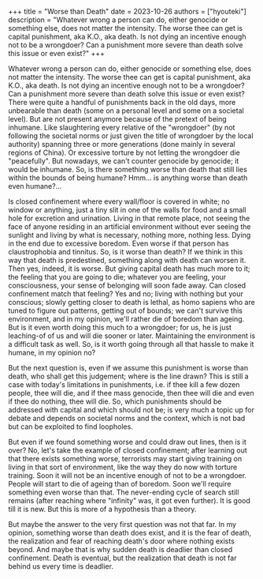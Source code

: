 +++
title = "Worse than Death"
date = 2023-10-26
authors = ["hyouteki"]
description = "Whatever wrong a person can do, either genocide or something else, does not matter the intensity. The worse thee can get is capital punishment, aka K.O., aka death. Is not dying an incentive enough not to be a wrongdoer? Can a punishment more severe than death solve this issue or even exist?"
+++

Whatever wrong a person can do, either genocide or something else, does not matter the intensity. The worse thee can get is capital punishment, aka K.O., aka death. Is not dying an incentive enough not to be a wrongdoer? Can a punishment more severe than death solve this issue or even exist? There were quite a handful of punishments back in the old days, more unbearable than death (some on a personal level and some on a societal level). But are not present anymore because of the pretext of being inhumane. Like slaughtering every relative of the "wrongdoer" (by not following the societal norms or just given the title of wrongdoer by the local authority) spanning three or more generations (done mainly in several regions of China). Or excessive torture by not letting the wrongdoer die "peacefully". But nowadays, we can't counter genocide by genocide; it would be inhumane. So, is there something worse than death that still lies within the bounds of being humane? Hmm... is anything worse than death even humane?...

Is closed confinement where every wall/floor is covered in white; no window or anything, just a tiny slit in one of the walls for food and a small hole for excretion and urination. Living in that remote place, not seeing the face of anyone residing in an artificial environment without ever seeing the sunlight and living by what is necessary, nothing more, nothing less. Dying in the end due to excessive boredom. Even worse if that person has claustrophobia and tinnitus. So, is it worse than death? If we think in this way that death is predestined, something along with death can worsen it. Then yes, indeed, it is worse. But giving capital death has much more to it; the feeling that you are going to die; whatever you are feeling, your consciousness, your sense of belonging will soon fade away. Can closed confinement match that feeling? Yes and no; living with nothing but your conscious; slowly getting closer to death is lethal, as homo sapiens who are tuned to figure out patterns, getting out of bounds; we can't survive this environment, and in my opinion, we'll rather die of boredom than ageing. But is it even worth doing this much to a wrongdoer; for us, he is just leaching-of of us and will die sooner or later. Maintaining the environment is a difficult task as well. So, is it worth going through all that hassle to make it humane, in my opinion no?

But the next question is, even if we assume this punishment is worse than death, who shall get this judgement; where is the line drawn? This is still a case with today's limitations in punishments, i.e. if thee kill a few dozen people, thee will die, and if thee mass genocide, then thee will die and even if thee do nothing, thee will die. So, which punishments should be addressed with capital and which should not be; is very much a topic up for debate and depends on societal norms and the context, which is not bad but can be exploited to find loopholes.

But even if we found something worse and could draw out lines, then is it over? No, let's take the example of closed confinement; after learning out that there exists something worse, terrorists may start giving training on living in that sort of environment, like the way they do now with torture training. Soon it will not be an incentive enough of not to be a wrongdoer. People will start to die of ageing than of boredom. Soon we'll require something even worse than that. The never-ending cycle of search still remains (after reaching where "infinity" was, it got even further). It is good till it is new. But this is more of a hypothesis than a theory.

But maybe the answer to the very first question was not that far. In my opinion, something worse than death does exist, and it is the fear of death, the realization and fear of reaching death's door where nothing exists beyond. And maybe that is why sudden death is deadlier than closed confinement. Death is eventual, but the realization that death is not far behind us every time is deadlier. 